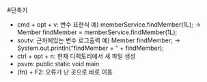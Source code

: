 #단축키
- cmd + opt + v: 변수 표현식  예) memberService.findMember(1L); -> Member findMember = memberService.findMember(1L);
- soutv: 근처에있는 변수 로그출력 예) Member findMember; -> System.out.println("findMember = " + findMember);
- ctrl + opt + n: 현재 디렉토리에서 새 파일 생성
- psvm: public static void main
- (fn) + F2: 오류가 난 곳으로 바로 이동
